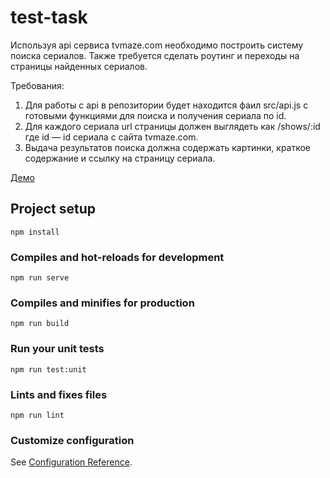 # test-task

Используя api сервиса tvmaze.com необходимо построить систему поиска сериалов.
Также требуется сделать роутинг и переходы на страницы найденных сериалов.

Требования:

1. Для работы с api в репозитории будет находится фаил src/api.js с готовыми функциями для поиска и
получения сериала по id.
2. Для каждого сериала url страницы должен выглядеть как /shows/:id где id — id сериала с сайта
tvmaze.com.
3. Выдача результатов поиска должна содержать картинки, краткое содержание и ссылку на страницу
сериала.

[Демо](https://foxmalder.github.io/test-task/)

## Project setup
```
npm install
```

### Compiles and hot-reloads for development
```
npm run serve
```

### Compiles and minifies for production
```
npm run build
```

### Run your unit tests
```
npm run test:unit
```

### Lints and fixes files
```
npm run lint
```

### Customize configuration
See [Configuration Reference](https://cli.vuejs.org/config/).
